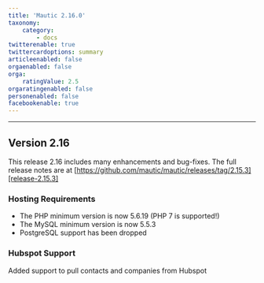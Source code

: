 ```yaml
---
title: 'Mautic 2.16.0'
taxonomy:
    category:
        - docs
twitterenable: true
twittercardoptions: summary
articleenabled: false
orgaenabled: false
orga:
    ratingValue: 2.5
orgaratingenabled: false
personenabled: false
facebookenable: true
---
```


----------------------------
## Version 2.16

This release 2.16 includes many enhancements and bug-fixes. The full release notes are at [https://github.com/mautic/mautic/releases/tag/2.15.3][release-2.15.3]



### Hosting Requirements

- The PHP minimum version is now 5.6.19 (PHP 7 is supported!)
- The MySQL minimum version is now 5.5.3
- PostgreSQL support has been dropped


### Hubspot Support

Added support to pull contacts and companies from Hubspot




[release-2.15.3]: <https://github.com/mautic/mautic/releases/tag/2.16.0>
[here]: </setup/maxmind-license>